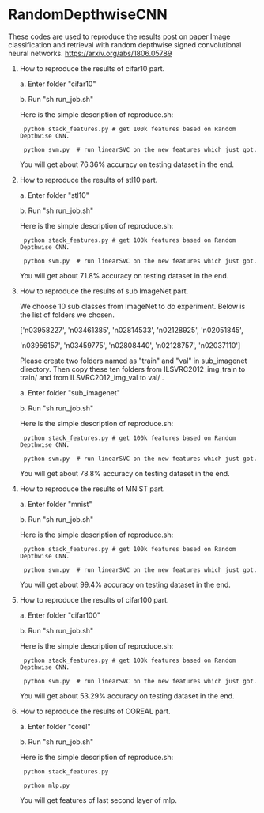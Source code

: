 # RandomDepthwiseCNN

These codes are used to reproduce the results post on paper 
Image classification and retrieval with random depthwise signed convolutional neural networks.
https://arxiv.org/abs/1806.05789

1. How to reproduce the results of cifar10 part.

	a. Enter folder "cifar10"
	
	b. Run "sh run_job.sh"

	Here is the simple description of reproduce.sh:
		
        python stack_features.py # get 100k features based on Random Depthwise CNN.
        
        python svm.py  # run linearSVC on the new features which just got.

	You will get about 76.36% accuracy on testing dataset in the end.



2. How to reproduce the results of stl10 part.

	a. Enter folder "stl10"

	b. Run "sh run_job.sh"

	Here is the simple description of reproduce.sh:

        python stack_features.py # get 100k features based on Random Depthwise CNN.
        
        python svm.py  # run linearSVC on the new features which just got.
	
	You will get about 71.8% accuracy on testing dataset in the end.



3. How to reproduce the results of sub ImageNet part.

    We choose 10 sub classes from ImageNet to do experiment. Below is the list of folders we chosen.

    ['n03958227', 'n03461385', 'n02814533', 'n02128925', 'n02051845',

    'n03956157', 'n03459775', 'n02808440', 'n02128757', 'n02037110']

    Please create two folders named as "train" and "val" in sub_imagenet directory. Then copy these ten folders from
    ILSVRC2012_img_train to train/ and from ILSVRC2012_img_val to val/ .

	a. Enter folder "sub_imagenet"

	b. Run "sh run_job.sh"

	Here is the simple description of reproduce.sh:

        python stack_features.py # get 100k features based on Random Depthwise CNN.
        
        python svm.py  # run linearSVC on the new features which just got.

    You will get about 78.8% accuracy on testing dataset in the end.


4. How to reproduce the results of MNIST part.

    a. Enter folder "mnist"

	b. Run "sh run_job.sh"

	Here is the simple description of reproduce.sh:

        python stack_features.py # get 100k features based on Random Depthwise CNN.
        
        python svm.py  # run linearSVC on the new features which just got.

    You will get about 99.4% accuracy on testing dataset in the end.


5. How to reproduce the results of cifar100 part.

    a. Enter folder "cifar100"

	b. Run "sh run_job.sh"

	Here is the simple description of reproduce.sh:

        python stack_features.py # get 100k features based on Random Depthwise CNN.
        
        python svm.py  # run linearSVC on the new features which just got.

    You will get about 53.29% accuracy on testing dataset in the end.
    
6. How to reproduce the results of COREAL part.
   
   a. Enter folder "corel"
   
   b. Run "sh run_job.sh"
   
   Here is the simple description of reproduce.sh:
   
        python stack_features.py 
       
        python mlp.py
   You will get features of last second layer of mlp.